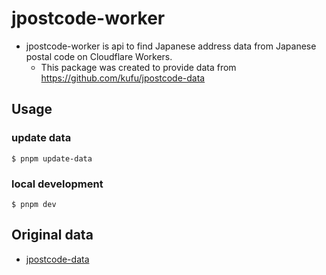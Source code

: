 # jpostcode-worker

- jpostcode-worker is api to find Japanese address data from Japanese postal code on Cloudflare Workers.
  - This package was created to provide data from https://github.com/kufu/jpostcode-data

## Usage

### update data

```shell
$ pnpm update-data
```

### local development

```shell
$ pnpm dev
```

## Original data

- [jpostcode-data](https://github.com/kufu/jpostcode-data)
